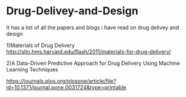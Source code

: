 # Drug-Delivey-and-Design

It has a list of all the papers and blogs i have read on drug delivey and design

1)Materials of Drug Delivery
http://sitn.hms.harvard.edu/flash/2011/materials-for-drug-delivery/


2)A Data-Driven Predictive Approach for Drug Delivery Using Machine Learning Techniques

https://journals.plos.org/plosone/article/file?id=10.1371/journal.pone.0031724&type=printable


